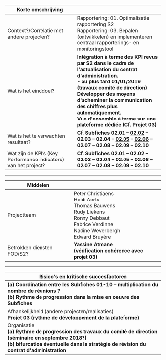 <link rel="stylesheet" href="S2_light.css">

| Korte omschrijving | &nbsp; |
| --- | --- |
| Context?/Correlatie met andere projecten? | Rapportering: 01. Optimalisatie rapportering S2<br>Rapportering: 03. Bepalen (ontwikkelen) en implementeren centraal rapporterings- en monitoringstool |
| Wat is het einddoel? | **Intégration à terme des KPI revus par S2 dans le cadre de l'actualisation du contrat d'administration.**<br>**- au plus tard 01/01/2019 (travaux comité de direction)**<br>**Développer des moyens d'acheminer la communication des chiffres plus automatiquement.**<br>**Vue d'ensemble à terme sur une plateforme dédiée (Cf. Projet 03)** |
| Wat is het te verwachten resultaat? | **Cf. Subfiches 02.01 – [02.02](https://newdevprojects.github.io/S2/Projects/02-02.html) – 02.03 – 02.04 – [02.05](https://newdevprojects.github.io/S2/Projects/02-05.html) – [02.06](https://newdevprojects.github.io/S2/Projects/02-06.html) – 02.07 – 02.08 – 02.09 – 02.10** |
| Wat zijn de KPI’s (Key Performance indicators) van het project? | **Cf. Subfiches 02.01 – 02.02 – 02.03 – 02.04 – 02.05 – 02.06 – 02.07 – 02.08 – 02.09 – 02.10** |

---

| Middelen | &nbsp; |
| --- | --- |
| Projectteam | Peter Christiaens<br>Heidi Aerts<br>Thomas Bauwens<br>Rudy Liekens<br>Ronny Debbaut<br>Fabrice Verdinne<br>Nadine Weverbergh<br>Edward Bruyère |
| Betrokken diensten FOD/S2? | **Yassine Atmane<br>(vérification cohérence avec projet 03)** |

---

| Risico's en kritische succesfactoren |
| --- |
| **(a) Coordination entre les Subfiches 01-10 – multiplication du nombre de réunions ?**<br>**(b) Rythme de progression dans la mise en oeuvre des Subfiches** |
| Afhankelijkheid (andere projecten/realisaties)<br>**Projet 03 (rythme de développement de la plateforme)** |
| Organisatie<br>**(a) Rythme de progression des travaux du comité de direction (séminaire en septembre 2018?)**<br>**(b) bifurcation éventuelle dans la stratégie de révision du contrat d'administration** |



